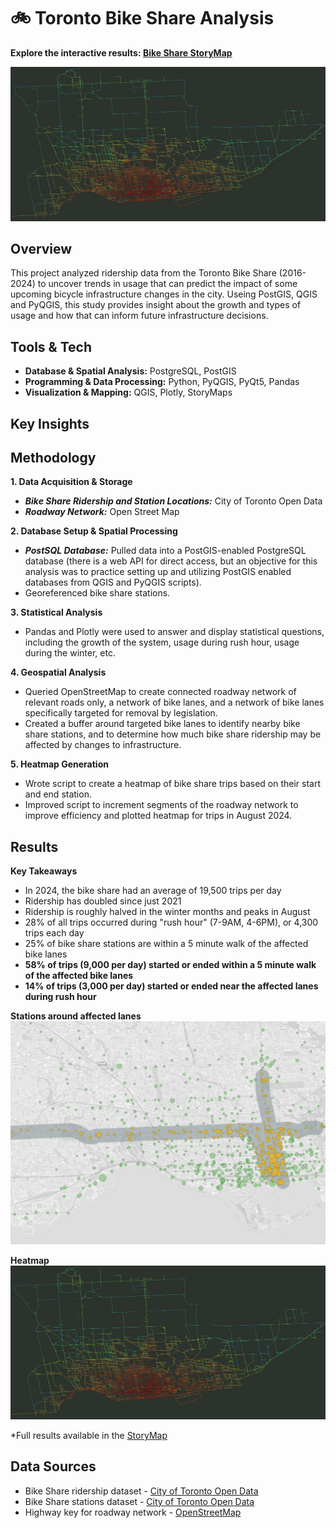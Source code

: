 # 🚲 Toronto Bike Share Analysis

**Explore the interactive results: [Bike Share StoryMap](https://storymaps.com/stories/977d7a48e8104952b3843b25ddda4ec3)**

![](results/maps/heatmap.png)

## Overview
This project analyzed ridership data from the Toronto Bike Share (2016-2024) to uncover trends in usage that can predict the impact of some upcoming bicycle infrastructure changes in the city. Useing PostGIS, QGIS and PyQGIS, this study provides insight about the growth and types of usage and how that can inform future infrastructure decisions. 

## Tools & Tech
- **Database & Spatial Analysis:** PostgreSQL, PostGIS
- **Programming & Data Processing:** Python, PyQGIS, PyQt5, Pandas
- **Visualization & Mapping:** QGIS, Plotly, StoryMaps

## Key Insights

## Methodology
**1. Data Acquisition & Storage**
- ***Bike Share Ridership and Station Locations:*** City of Toronto Open Data
- ***Roadway Network:*** Open Street Map

**2. Database Setup & Spatial Processing**
- ***PostSQL Database:*** Pulled data into a PostGIS-enabled PostgreSQL database (there is a web API for direct access, but an objective for this analysis was to practice setting up and utilizing PostGIS enabled databases from QGIS and PyQGIS scripts).
- Georeferenced bike share stations.

**3. Statistical Analysis**
- Pandas and Plotly were used to answer and display statistical questions, including the growth of the system, usage during rush hour, usage during the winter, etc.

**4. Geospatial Analysis**
- Queried OpenStreetMap to create connected roadway network of relevant roads only, a network of bike lanes, and a network of bike lanes specifically targeted for removal by legislation.
- Created a buffer around targeted bike lanes to identify nearby bike share stations, and to determine how much bike share ridership may be affected by changes to infrastructure.

**5. Heatmap Generation**
- Wrote script to create a heatmap of bike share trips based on their start and end station.
- Improved script to increment segments of the roadway network to improve efficiency and plotted heatmap for trips in August 2024.

## Results
**Key Takeaways**
- In 2024, the bike share had an average of 19,500 trips per day
- Ridership has doubled since just 2021
- Ridership is roughly halved in the winter months and peaks in August
- 28% of all trips occurred during "rush hour" (7-9AM, 4-6PM), or 4,300 trips each day
- 25% of bike share stations are within a 5 minute walk of the affected bike lanes
- **58% of trips (9,000 per day) started or ended within a 5 minute walk of the affected bike lanes**
- **14% of trips (3,000 per day) started or ended near the affected lanes during rush hour**

**Stations around affected lanes**
![](/results/maps/to_bike_share_stations_400m.jpg)

**Heatmap**
![](results/maps/heatmap.png)

*Full results available in the [StoryMap](https://storymaps.com/stories/977d7a48e8104952b3843b25ddda4ec3)

## Data Sources
- Bike Share ridership dataset - [City of Toronto Open Data](https://open.toronto.ca/dataset/bike-share-toronto-ridership-data/)
- Bike Share stations dataset - [City of Toronto Open Data](https://open.toronto.ca/dataset/bike-share-toronto/)
- Highway key for roadway network - [OpenStreetMap](https://www.openstreetmap.org/#map=12/43.7177/-79.3763)